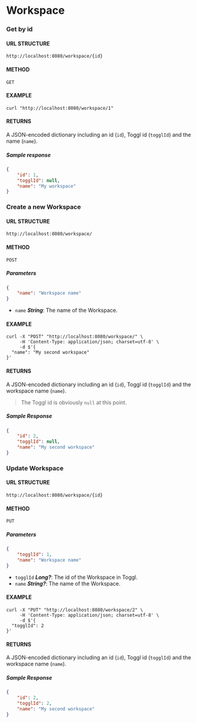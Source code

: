 # Workspace

### Get by id
#### URL STRUCTURE
`http://localhost:8080/workspace/{id}`

#### METHOD
`GET`

#### EXAMPLE
```curl
curl "http://localhost:8080/workspace/1"
```

#### RETURNS
A JSON-encoded dictionary including an id (`id`), Toggl id (`togglId`) and the name (`name`).

##### Sample response
```json
{
    "id": 1,
    "togglId": null,
    "name": "My workspace"
}
```

### Create a new Workspace
#### URL STRUCTURE
`http://localhost:8080/workspace/`

#### METHOD
`POST`

##### Parameters
```json
{
    "name": "Workspace name"
}
```

- `name` _**String**_: The name of the Workspace.

#### EXAMPLE
```curl
curl -X "POST" "http://localhost:8080/workspace/" \
     -H 'Content-Type: application/json; charset=utf-8' \
     -d $'{
  "name": "My second workspace"
}'
```

#### RETURNS
A JSON-encoded dictionary including an id (`id`), Toggl id (`togglId`) and the workspace name (`name`).  
> The Toggl id is obviously `null` at this point.

##### Sample Response 
```json
{
    "id": 2,
    "togglId": null,
    "name": "My second workspace"
}
```

### Update Workspace
#### URL STRUCTURE
`http://localhost:8080/workspace/{id}`

#### METHOD
`PUT`

##### Parameters
```json
{
    "togglId": 1,
    "name": "Workspace name"
}
```

- `togglId` _**Long?**_: The id of the Workspace in Toggl.
- `name` _**String?**_: The name of the Workspace.

#### EXAMPLE
```curl
curl -X "PUT" "http://localhost:8080/workspace/2" \
     -H 'Content-Type: application/json; charset=utf-8' \
     -d $'{
  "togglId": 2
}'
```

#### RETURNS
A JSON-encoded dictionary including an id (`id`), Toggl id (`togglId`) and the workspace name (`name`).

##### Sample Response 
```json
{
    "id": 2,
    "togglId": 2,
    "name": "My second workspace"
}
```
